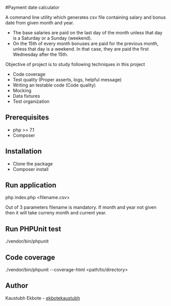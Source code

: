 #Payment date calculator

A command line utility which generates csv file containing salary and bonus date from given month and year. 

- The base salaries are paid on the last day of the month unless that day is a
Saturday or a Sunday (weekend).
- On the 15th of every month bonuses are paid for the previous month, unless
that day is a weekend. In that case, they are paid the first Wednesday after the
15th.

Objective of project is to study following techniques in this project
- Code coverage
- Test quality (Proper asserts, logs, helpful message)
- Writing an testable code (Code quality)
- Mocking
- Data fixtures
- Test organization

## Prerequisites
- php >= 7.1
- Composer 

## Installation
- Clone the package
- Composer install

## Run application
php index.php <filename.csv> <month> <year>

Out of 3 parameters filename is mandatory. 
If month and year not given then it will take curreny month and current year.

## Run PHPUnit test
./vendor/bin/phpunit

## Code coverage
./vendor/bin/phpunit --coverage-html <path/to/directory>

## Author
Kaustubh Ekbote - <a href="https://github.com/ekbotekaustubh">ekbotekaustubh</a>

